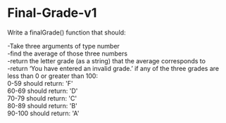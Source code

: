 # Final-Grade-v1
Write a finalGrade() function that should:

-Take three arguments of type number  <br />
-find the average of those three numbers  <br />
-return the letter grade (as a string) that the average corresponds to <br />
-return ‘You have entered an invalid grade.’ if any of the three grades are less than 0 or greater than 100:  <br />
  0-59 should return: 'F' <br />
  60-69 should return: 'D'  <br />
  70-79 should return: 'C' <br />
  80-89 should return: 'B' <br />
  90-100 should return: 'A'  <br />
